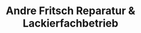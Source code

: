 ---
title: "Andre Fritsch Reparatur & Lackierfachbetrieb"
url: /hohenhameln/andre-fritsch-reparatur-und-lackierfachbetrieb/
shop: Autowerkstatt
---